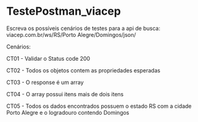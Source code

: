 # TestePostman_viacep

Escreva os possíveis cenários de testes para a api de busca: viacep.com.br/ws/RS/Porto Alegre/Domingos/json/

Cenários: 

CT01 - Validar o Status code 200

CT02 - Todos os objetos contem as propriedades esperadas

CT03 - O response é um array

CT04 - O array possui itens mais de dois itens

CT05 - Todos os dados encontrados possuem o estado RS com a cidade Porto Alegre e o logradouro contendo Domingos

